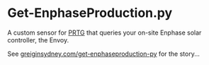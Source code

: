 # Get-EnphaseProduction.py

A custom sensor for [PRTG](https://www.paessler.com/prtg) that queries your on-site Enphase solar controller, the Envoy.

See [greiginsydney.com/get-enphaseproduction-py](https://greiginsydney.com/get-enphaseproduction-py) for the story...
